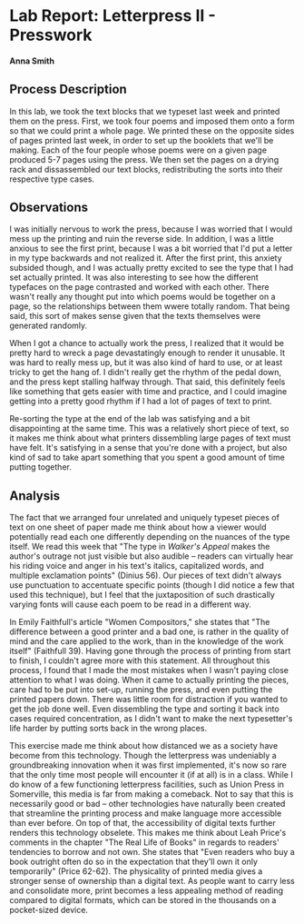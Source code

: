 # Lab Report: Letterpress II - Presswork

#### Anna Smith

## Process Description

In this lab, we took the text blocks that we typeset last week and printed them on the press. First, we took four poems and imposed them onto a form so that we could print a whole page. We printed these on the opposite sides of pages printed last week, in order to set up the booklets that we'll be making. Each of the four people whose poems were on a given page produced 5-7 pages using the press. We then set the pages on a drying rack and dissassembled our text blocks, redistributing the sorts into their respective type cases. 

## Observations

I was initially nervous to work the press, because I was worried that I would mess up the printing and ruin the reverse side. In addition, I was a little anxious to see the first print, because I was a bit worried that I'd put a letter in my type backwards and not realized it. After the first print, this anxiety subsided though, and I was actually pretty excited to see the type that I had set actually printed. It was also interesting to see how the different typefaces on the page contrasted and worked with each other. There wasn't really any thought put into which poems would be together on a page, so the relationships between them wwere totally random. That being said, this sort of makes sense given that the texts themselves were generated randomly. 

When I got a chance to actually work the press, I realized that it would be pretty hard to wreck a page devastatingly enough to render it unusable. It was hard to really mess up, but it was also kind of hard to use, or at least tricky to get the hang of. I didn't really get the rhythm of the pedal down, and the press kept stalling halfway through. That said, this definitely feels like something that gets easier with time and practice, and I could imagine getting into a pretty good rhythm if I had a lot of pages of text to print. 

Re-sorting the type at the end of the lab was satisfying and a bit disappointing at the same time. This was a relatively short piece of text, so it makes me think about what printers dissembling large pages of text must have felt. It's satisfying in a sense that you're done with a project, but also kind of sad to take apart something that you spent a good amount of time putting together. 

## Analysis

The fact that we arranged four unrelated and uniquely typeset pieces of text on one sheet of paper made me think about how a viewer would potentially read each one differently depending on the nuances of the type itself. We read this week that "The type in _Walker's Appeal_ makes the author's outrage not just visible but also audible – readers can virtually hear his riding voice and anger in his text's italics, capitalized words, and multiple exclamation points" (Dinius 56). Our pieces of text didn't always use punctuation to accentuate specific points (though I did notice a few that used this technique), but I feel that the juxtaposition of such drastically varying fonts will cause each poem to be read in a different way. 

In Emily Faithfull's article "Women Compositors," she states that "The difference between a good printer and a bad one, is rather in the quality of mind and the care applied to the work, than in the knowledge of the work itself" (Faithfull 39). Having gone through the process of printing from start to finish, I couldn't agree more with this statement. All throughout this process, I found that I made the most mistakes when I wasn't paying close attention to what I was doing. When it came to actually printing the pieces, care had to be put into set-up, running the press, and even putting the printed papers down. There was little room for distraction if you wanted to get the job done well. Even dissembling the type and sorting it back into cases required concentration, as I didn't want to make the next typesetter's life harder by putting sorts back in the wrong places. 

This exercise made me think about how distanced we as a society have become from this technology. Though the letterpress was undeniably a groundbreaking innovation when it was first implemented, it's now so rare that the only time most people will encounter it (if at all) is in a class. While I do know of a few functioning letterpress facilities, such as Union Press in Somerville, this media is far from making a comeback. Not to say that this is necessarily good or bad – other technologies have naturally been created that streamline the printing process and make language more accessible than ever before. On top of that, the accessibility of digital texts further renders this technology obselete. This makes me think about Leah Price's comments in the chapter "The Real Life of Books" in regards to readers' tendencies to borrow and not own. She states that "Even readers who buy a book outright often do so in the expectation that they'll own it only temporarily" (Price 62-62). The physicality of printed media gives a stronger sense of ownership than a digital text. As people want to carry less and consolidate more, print becomes a less appealing method of reading compared to digital formats, which can be stored in the thousands on a pocket-sized device. 